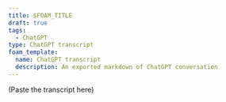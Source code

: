 ```yaml
---
title: $FOAM_TITLE
draft: true
tags:
  - ChatGPT
type: ChatGPT transcript
foam_template:
  name: ChatGPT transcript
  description: An exported markdown of ChatGPT conversation
---
```


(Paste the transcript here)

